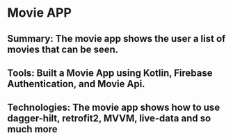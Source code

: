 # Movie APP


## Summary: The movie app shows the user a list of movies that can be seen.

## Tools: Built a Movie App using Kotlin, Firebase Authentication, and Movie Api.

## Technologies: The movie app shows how to use dagger-hilt, retrofit2, MVVM, live-data and so much more
